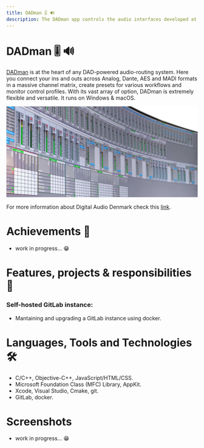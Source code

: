 ```yaml
---
title: DADman 🎚️ 🔊
description: The DADman app controls the audio interfaces developed at Digital Audio Denmark (DAD)
---
```


# DADman 🎚️ 🔊

[DADman](https://digitalaudio.dk/dadman/) is at the heart of any DAD-powered audio-routing system. Here you connect your ins and outs across Analog, Dante, AES and MADI formats in a massive channel matrix, create presets for various workflows and monitor control profiles. With its vast array of option, DADman is extremely flexible and versatile.  It runs on Windows & macOS.

<div>
	<img
	class="project-img-asset"
	src="../../public/img/ntp/dadman-gui.jpg"
	alt="DADman"
	title="DADman"/>
</div>

For more information about Digital Audio Denmark check this [link](https://digitalaudio.dk/).

# Achievements 🎉
- work in progress... 😁

# Features, projects & responsibilities 📖

### Self-hosted GitLab instance:
- Mantaining and upgrading a GitLab instance using docker.

# Languages, Tools and Technologies 🛠️
- C/C++, Objective-C++, JavaScript/HTML/CSS.
- Microsoft Foundation Class (MFC) Library, AppKit.
- Xcode, Visual Studio, Cmake, git.
- GitLab, docker.

# Screenshots
- work in progress... 😁
